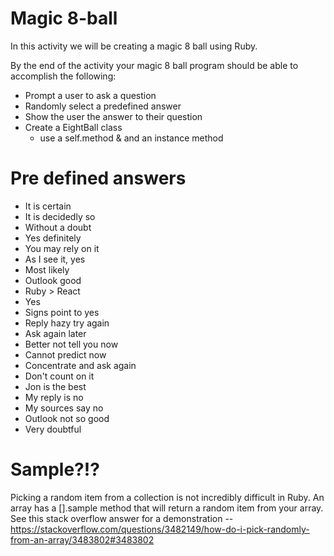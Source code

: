 # Magic 8-ball
In this activity we will be creating a magic 8 ball using Ruby.

By the end of the activity your magic 8 ball program should be able to accomplish the following:

- Prompt a user to ask a question
- Randomly select a predefined answer
- Show the user the answer to their question
- Create a EightBall class
  - use a self.method & and an instance method

# Pre defined answers
- It is certain
- It is decidedly so
- Without a doubt
- Yes definitely
- You may rely on it
- As I see it, yes
- Most likely
- Outlook good
- Ruby > React
- Yes
- Signs point to yes
- Reply hazy try again
- Ask again later
- Better not tell you now
- Cannot predict now
- Concentrate and ask again
- Don't count on it
- Jon is the best
- My reply is no
- My sources say no
- Outlook not so good
- Very doubtful

# Sample?!?
Picking a random item from a collection is not incredibly difficult in Ruby. An array has a [].sample method that will return a random item from your array. See this stack overflow answer for a demonstration  -- https://stackoverflow.com/questions/3482149/how-do-i-pick-randomly-from-an-array/3483802#3483802
